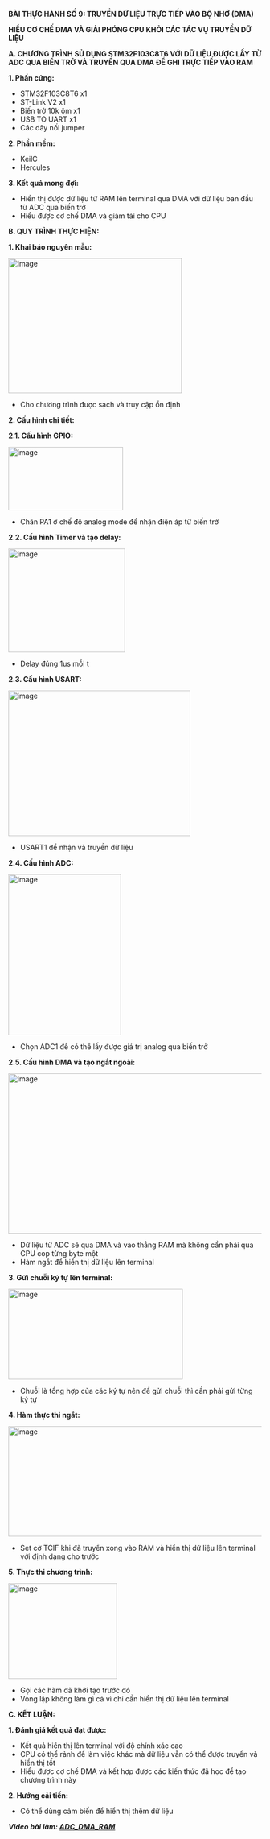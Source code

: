 **BÀI THỰC HÀNH SỐ 9: TRUYỀN DỮ LIỆU TRỰC TIẾP VÀO BỘ NHỚ (DMA)**

**HIỂU CƠ CHẾ DMA VÀ GIẢI PHÓNG CPU KHỎI CÁC TÁC VỤ TRUYỀN DỮ LIỆU**

**A. CHƯƠNG TRÌNH SỬ DỤNG STM32F103C8T6 VỚI DỮ LIỆU ĐƯỢC LẤY TỪ ADC QUA BIẾN TRỞ VÀ TRUYỀN QUA DMA ĐỂ GHI TRỰC TIẾP VÀO RAM** 

**1. Phần cứng:**

- STM32F103C8T6 x1
- ST-Link V2 x1
- Biến trở 10k ôm x1
- USB TO UART x1
- Các dây nối jumper

**2. Phần mềm:**

- KeilC
- Hercules

**3. Kết quả mong đợi:**

- Hiển thị được dữ liệu từ RAM lên terminal qua DMA với dữ liệu ban đầu từ ADC qua biến trở
- Hiểu được cơ chế DMA và giảm tải cho CPU

**B. QUY TRÌNH THỰC HIỆN:**

**1. Khai báo nguyên mẫu:**

<img width="345" height="268" alt="image" src="https://github.com/user-attachments/assets/58376da7-443b-4f02-82c0-c036b5d309f8" />

- Cho chương trình được sạch và truy cập ổn định

**2. Cấu hình chi tiết:**

**2.1. Cấu hình GPIO:**

<img width="228" height="126" alt="image" src="https://github.com/user-attachments/assets/5d1ae86c-0ec3-4469-b4fc-ad21e27f2cf6" />

- Chân PA1 ở chế độ analog mode để nhận điện áp từ biến trở

**2.2. Cấu hình Timer và tạo delay:**

<img width="232" height="206" alt="image" src="https://github.com/user-attachments/assets/e2c2ad28-7f26-4781-b2b0-5cf7fbc0a7c0" />

- Delay đúng 1us mỗi t

**2.3. Cấu hình USART:**

<img width="362" height="289" alt="image" src="https://github.com/user-attachments/assets/ba9e910c-724c-42e3-98ee-eb3c51a1fb6b" />

- USART1 để nhận và truyền dữ liệu

**2.4. Cấu hình ADC:**

<img width="224" height="320" alt="image" src="https://github.com/user-attachments/assets/e9c87d15-0855-4e5f-b288-0a0896079870" />

- Chọn ADC1 để có thể lấy được giá trị analog qua biến trở

**2.5. Cấu hình DMA và tạo ngắt ngoài:**

<img width="564" height="318" alt="image" src="https://github.com/user-attachments/assets/5a2efc59-acb5-403a-a043-aa8c510b3541" />

- Dữ liệu từ ADC sẽ qua DMA và vào thẳng RAM mà không cần phải qua CPU cop từng byte một
- Hàm ngắt để hiển thị dữ liệu lên terminal

**3. Gửi chuỗi ký tự lên terminal:**

<img width="347" height="180" alt="image" src="https://github.com/user-attachments/assets/6dfea60d-576c-46f0-9199-297316ba0605" />

- Chuỗi là tổng hợp của các ký tự nên để gửi chuỗi thì cần phải gửi từng ký tự

**4. Hàm thực thi ngắt:**

<img width="757" height="219" alt="image" src="https://github.com/user-attachments/assets/274c8dc4-9a7d-414a-8a85-cc7fad0332b1" />

- Set cờ TCIF khi đã truyền xong vào RAM và hiển thị dữ liệu lên terminal với định dạng cho trước

**5. Thực thi chương trình:**

<img width="216" height="190" alt="image" src="https://github.com/user-attachments/assets/b81f0982-f230-4fc6-9181-7d9d0f97c581" />

- Gọi các hàm đã khởi tạo trước đó
- Vòng lặp không làm gì cả vì chỉ cần hiển thị dữ liệu lên terminal

**C. KẾT LUẬN:**

**1. Đánh giá kết quả đạt được:**

- Kết quả hiển thị lên terminal với độ chính xác cao
- CPU có thể rảnh để làm việc khác mà dữ liệu vẫn có thể được truyền và hiển thị tốt
- Hiểu được cơ chế DMA và kết hợp được các kiến thức đã học để tạo chương trình này

**2. Hướng cải tiến:**

- Có thể dùng cảm biến để hiển thị thêm dữ liệu

_**Video bài làm: [ADC_DMA_RAM](https://drive.google.com/drive/u/0/folders/1mXfYbNs5Pq4NazddWMAc8v4Mdh2BsUIZ)**_
